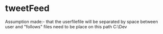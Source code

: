 # tweetFeed
Assumption made:-
that the userfilefile will be separated by space between user and "follows" 
files need to be place on this path C:\Dev
